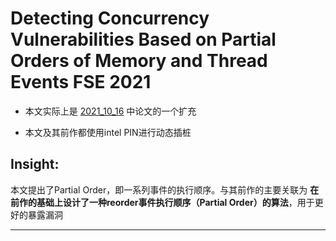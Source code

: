 # Detecting Concurrency Vulnerabilities Based on Partial Orders of Memory and Thread Events FSE 2021

* 本文实际上是 <a href="https://github.com/Anderson-Xia/Note/blob/main/2021_10_16.md" >2021_10_16</a> 中论文的一个扩充

* 本文及其前作都使用intel PIN进行动态插桩
## Insight:

 本文提出了Partial Order，即一系列事件的执行顺序。与其前作的主要关联为 **在前作的基础上设计了一种reorder事件执行顺序（Partial Order）的算法**，用于更好的暴露漏洞



---
